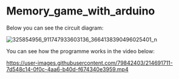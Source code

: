 # Memory_game_with_arduino

Below you can see the circuit diagram:

![325854956_911747933603136_3664138390496025401_n](https://user-images.githubusercontent.com/79842403/214691209-4cad995b-727c-47e0-abf0-85147383c230.png)

You can see how the programme works in the video below:

https://user-images.githubusercontent.com/79842403/214691711-7d548c14-0f0c-4aa6-b40d-f674340e3959.mp4

